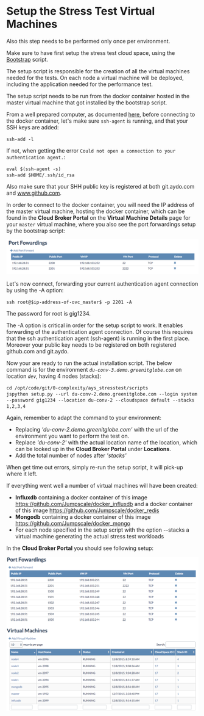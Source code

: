 # Setup the Stress Test Virtual Machines

Also this step needs to be performed only once per environment.

Make sure to have first setup the stress test cloud space, using the [Bootstrap](bootstrap.md) script.

The setup script is responsible for the creation of all the virtual machines needed for the tests. On each node a virtual machine will be deployed, including the application needed for the performance test.

The setup script needs to be run from the docker container hosted in the master virtual machine that got installed by the bootstrap script.

From a well prepared computer, as documented [here](../../Sysadmin/preparing_for_indirect_access.md), before connecting to the docker container, let's make sure `ssh-agent` is running, and that your SSH keys are added:
```
ssh-add -l
```

If not, when getting the error `Could not open a connection to your authentication agent.`:
```
eval $(ssh-agent -s)
ssh-add $HOME/.ssh/id_rsa
```

Also make sure that your SHH public key is registered at both git.aydo.com and www.github.com.

In order to connect to the docker container, you will need the IP address of the master virtual machine, hosting the docker container, which can be found in the **Cloud Broker Portal** on the **Virtual Machine Details** page for your `master` virtual machine, where you also see the port forwardings setup by the bootstrap script:

![](PortForwardings.png)

Let's now connect, forwarding your current authentication agent connection by using the -A option:
```
ssh root@$ip-address-of-ovc_master$ -p 2201 -A
```

The password for root is gig1234.

The -A option is critical in order for the setup script to work. It enables forwarding of the authentication agent connection. Of course this requires that the ssh authentication agent (ssh-agent) is running in the first place. Moreover your public key needs to be registered on both registered github.com and git.aydo.

Now your are ready to run the actual installation script. The below command is for the environment *`du-conv-3.demo.greenitglobe.com`* on location *`dev`*, having 4 nodes (stacks):
```
cd /opt/code/git/0-complexity/ays_stresstest/scripts
jspython setup.py --url du-conv-2.demo.greenitglobe.com --login system --password gig1234 --location du-conv-2 --cloudspace default --stacks 1,2,3,4
```

Again, remember to adapt the command to your environment:
- Replacing *'du-conv-2.demo.greenitglobe.com'* with the url of the environment you want to perform the test on.
- Replace *'du-conv-2'* with the actual location name of the location, which can be looked up in the **Cloud Broker Portal** under **Locations**.
- Add the total number of nodes after *'stacks'*  

When get time out errors, simply re-run the setup script, it will pick-up where it left.

If everything went well a number of virtual machines will have been created:

- **Influxdb** containing a docker container of this image https://github.com/Jumpscale/docker_influxdb and a docker container of this image https://github.com/Jumpscale/docker_redis
- **Mongodb** containing a docker container of this image https://github.com/Jumpscale/docker_mongo
- For each node specified in the setup script with the option --stacks a virtual machine generating the actual stress test workloads

In the **Cloud Broker Portal** you should see following setup:

![](StressTestEnv.png)
